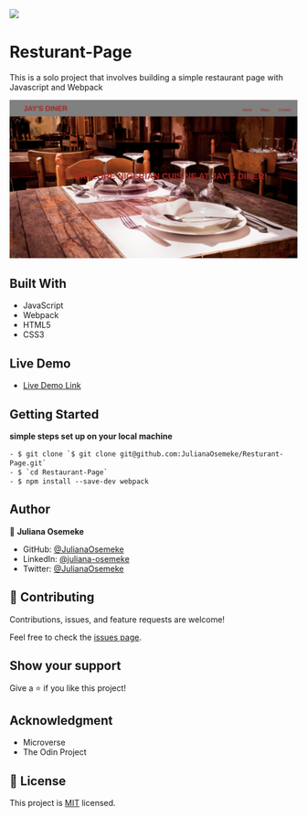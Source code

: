 ![](https://img.shields.io/badge/Microverse-blueviolet)

# Resturant-Page
This is a solo project that involves building a simple restaurant page with Javascript and Webpack

![screenshot](dist/Assets/rest.png)

## Built With
- JavaScript
- Webpack
- HTML5
- CSS3

## Live Demo
- [Live Demo Link](https://julianaosemeke.github.io/Resturant-Page/)


## Getting Started

**simple steps set up on your local machine**

```
- $ git clone `$ git clone git@github.com:JulianaOsemeke/Resturant-Page.git`
- $ `cd Restaurant-Page`
- $ npm install --save-dev webpack

```

## Author

👤 **Juliana Osemeke**

- GitHub: [@JulianaOsemeke](https://github.com/JulianaOsemeke)
- LinkedIn: [@juliana-osemeke](https://www.linkedin.com/in/juliana-osemeke/)
- Twitter: [@JulianaOsemeke](https://twitter.com/JulianaOsemeke)

## 🤝 Contributing

Contributions, issues, and feature requests are welcome!

Feel free to check the [issues page](issues/).


## Show your support

Give a ⭐️ if you like this project!


## Acknowledgment

- Microverse
- The Odin Project



## 📝 License

This project is [MIT](./LICENSE) licensed.






